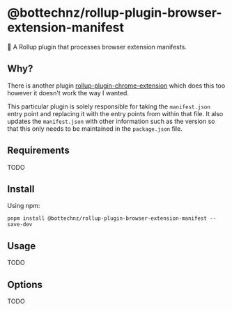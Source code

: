 # @bottechnz/rollup-plugin-browser-extension-manifest

🍣 A Rollup plugin that processes browser extension manifests.

## Why?

There is another plugin [rollup-plugin-chrome-extension] which does this too however it doesn't work the way I wanted.

This particular plugin is solely responsible for taking the `manifest.json` entry point and replacing it with the entry
points from within that file. It also updates the `manifest.json` with other information such as the version so that
this only needs to be maintained in the `package.json` file.

## Requirements

TODO

## Install

Using npm:

```console
pnpm install @bottechnz/rollup-plugin-browser-extension-manifest --save-dev
```

## Usage

TODO

## Options

TODO

[rollup-plugin-chrome-extension]: https://github.com/extend-chrome/rollup-plugin-chrome-extension
